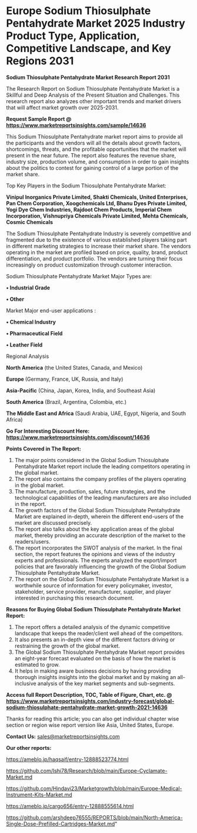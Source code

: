 # Europe Sodium Thiosulphate Pentahydrate Market 2025 Industry Product Type, Application, Competitive Landscape, and Key Regions 2031

<strong>Sodium Thiosulphate Pentahydrate Market Research Report 2031</strong>

The Research Report on Sodium Thiosulphate Pentahydrate Market is a Skillful and Deep Analysis of the Present Situation and Challenges. This research report also analyzes other important trends and market drivers that will affect market growth over 2025-2031.

<strong>Request Sample Report @ <a href=https://www.marketreportsinsights.com/sample/14636>https://www.marketreportsinsights.com/sample/14636</a></strong>

This Sodium Thiosulphate Pentahydrate market report aims to provide all the participants and the vendors will all the details about growth factors, shortcomings, threats, and the profitable opportunities that the market will present in the near future. The report also features the revenue share, industry size, production volume, and consumption in order to gain insights about the politics to contest for gaining control of a large portion of the market share.

Top Key Players in the Sodium Thiosulphate Pentahydrate Market:

<strong>Vinipul Inorganics Private Limited, Shakti Chemicals, United Enterprises, Pan Chem Corporation, Xoogchemicals Ltd, Bhanu Dyes Private Limited, Yogi Dye Chem Industries, Rajdoot Chem Products, Imperial Chem Incorporation, Vishnupriya Chemicals Private Limited, Mehta Chemicals, Cosmic Chemicals</strong>

The Sodium Thiosulphate Pentahydrate Industry is severely competitive and fragmented due to the existence of various established players taking part in different marketing strategies to increase their market share. The vendors operating in the market are profiled based on price, quality, brand, product differentiation, and product portfolio. The vendors are turning their focus increasingly on product customization through customer interaction.

Sodium Thiosulphate Pentahydrate Market Major Types are:

<strong>• Industrial Grade

• Other</strong>

Market Major end-user applications :

<strong>• Chemical Industry

• Pharmaceutical Field

• Leather Field</strong>

Regional Analysis

</u><strong><b>North America</b></strong> (the United States, Canada, and Mexico)

<strong><b>Europe </b></strong>(Germany, France, UK, Russia, and Italy)

<strong><b>Asia-Pacific</b></strong> (China, Japan, Korea, India, and Southeast Asia)

<strong><b>South America</b></strong> (Brazil, Argentina, Colombia, etc.)

<strong><b>The Middle East and Africa</b></strong> (Saudi Arabia, UAE, Egypt, Nigeria, and South Africa)

<strong>Go For Interesting Discount Here: <a href=https://www.marketreportsinsights.com/discount/14636>https://www.marketreportsinsights.com/discount/14636</a></strong>

<strong>Points Covered in The Report:</strong>
<ol>
  <li>The major points considered in the Global Sodium Thiosulphate Pentahydrate Market report include the leading competitors operating in the global market.</li>
  <li>The report also contains the company profiles of the players operating in the global market.</li>
  <li>The manufacture, production, sales, future strategies, and the technological capabilities of the leading manufacturers are also included in the report.</li>
  <li>The growth factors of the Global Sodium Thiosulphate Pentahydrate Market are explained in-depth, wherein the different end-users of the market are discussed precisely.</li>
  <li>The report also talks about the key application areas of the global market, thereby providing an accurate description of the market to the readers/users.</li>
  <li>The report incorporates the SWOT analysis of the market. In the final section, the report features the opinions and views of the industry experts and professionals. The experts analyzed the export/import policies that are favorably influencing the growth of the Global Sodium Thiosulphate Pentahydrate Market.</li>
  <li>The report on the Global Sodium Thiosulphate Pentahydrate Market is a worthwhile source of information for every policymaker, investor, stakeholder, service provider, manufacturer, supplier, and player interested in purchasing this research document.</li>
</ol>
<strong>Reasons for Buying Global Sodium Thiosulphate Pentahydrate Market Report:</strong>

<ol>
  <li>The report offers a detailed analysis of the dynamic competitive landscape that keeps the reader/client well ahead of the competitors.</li>
  <li>It also presents an in-depth view of the different factors driving or restraining the growth of the global market.</li>
  <li>The Global Sodium Thiosulphate Pentahydrate Market report provides an eight-year forecast evaluated on the basis of how the market is estimated to grow.</li>
  <li>It helps in making aware business decisions by having providing thorough insights insights into the global market and by making an all-inclusive analysis of the key market segments and sub-segments.</li>
</ol>
<strong>Access full Report Description, TOC, Table of Figure, Chart, etc. @ <a href=https://www.marketreportsinsights.com/industry-forecast/global-sodium-thiosulphate-pentahydrate-market-growth-2021-14636>https://www.marketreportsinsights.com/industry-forecast/global-sodium-thiosulphate-pentahydrate-market-growth-2021-14636</a></strong>


Thanks for reading this article; you can also get individual chapter wise section or region wise report version like Asia, United States, Europe.

<strong>Contact Us:</strong>
sales@marketreportsinsights.com

<strong>Our other reports:</strong>

<a href=https://ameblo.jp/haqsaif/entry-12888523774.html>https://ameblo.jp/haqsaif/entry-12888523774.html</a>

<a href=https://github.com/Ishi78/Research/blob/main/Europe-Cyclamate-Market.md>https://github.com/Ishi78/Research/blob/main/Europe-Cyclamate-Market.md</a>

<a href=https://github.com/Hindavi23/Marketgrowth/blob/main/Europe-Medical-Instrument-Kits-Market.md>https://github.com/Hindavi23/Marketgrowth/blob/main/Europe-Medical-Instrument-Kits-Market.md</a>

<a href=https://ameblo.jp/cargo656/entry-12888555614.html>https://ameblo.jp/cargo656/entry-12888555614.html</a>

<a href=https://github.com/arshdeep76555/REPORTS/blob/main/North-America-Single-Dose-Prefilled-Cartridges-Market.md>https://github.com/arshdeep76555/REPORTS/blob/main/North-America-Single-Dose-Prefilled-Cartridges-Market.md</a>"
